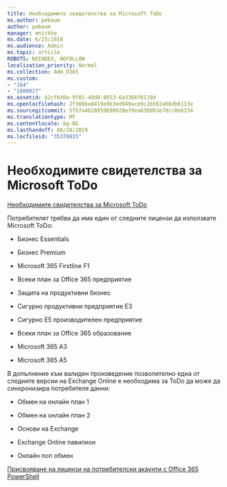 ```yaml
---
title: Необходимите свидетелства за Microsoft ToDo
ms.author: pebaum
author: pebaum
manager: mnirkhe
ms.date: 6/25/2018
ms.audience: Admin
ms.topic: article
ROBOTS: NOINDEX, NOFOLLOW
localization_priority: Normal
ms.collection: Adm_O365
ms.custom:
- "164"
- "1600027"
ms.assetid: b2cf6d0a-9f01-49d8-8653-6a3366f6119d
ms.openlocfilehash: 2f368be8419e9b3ed949ace9c26562a66db6113e
ms.sourcegitcommit: 5fb7a4b28859690020efdea630d03e70cc0e6334
ms.translationtype: MT
ms.contentlocale: bg-BG
ms.lasthandoff: 06/28/2019
ms.locfileid: "35370015"
---
```

# <a name="required-licenses-for-microsoft-todo"></a>Необходимите свидетелства за Microsoft ToDo

[Необходимите свидетелства за Microsoft ToDo](https://support.office.com/article/381e9d1b-c500-49b5-973e-890fd86528d7.aspx)
  
Потребителят трябва да има един от следните лицензи да използвате Microsoft ToDo:
  
- Бизнес Essentials

- Бизнес Premium

- Microsoft 365 Firstline F1

- Всеки план за Office 365 предприятие

- Защита на продуктивни бизнес

- Сигурно продуктивни предприятие E3

- Сигурно Е5 производителен предприятие

- Всеки план за Office 365 образование

- Microsoft 365 А3

- Microsoft 365 А5

В допълнение към валиден произведение позволително една от следните версии на Exchange Online е необходима за ToDo да може да синхронизира потребителя данни:
  
- Обмен на онлайн план 1

- Обмен на онлайн план 2

- Основи на Exchange

- Exchange Online павилион

- Онлайн поп обмен

[Присвояване на лицензи на потребителски акаунти с Office 365 PowerShell](https://docs.microsoft.com/office365/enterprise/powershell/assign-licenses-to-user-accounts-with-office-365-powershell )
  